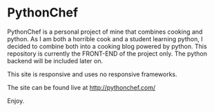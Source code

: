 PythonChef
==========

PythonChef is a personal project of mine that combines cooking and python. As I am both a horrible cook and a student learning python, I decided to combine both into a cooking blog powered by python. This repository is currently the FRONT-END of the project only. The python backend will be included later on.

This site is responsive and uses no responsive frameworks.

The site can be found live at http://pythonchef.com/

Enjoy.
